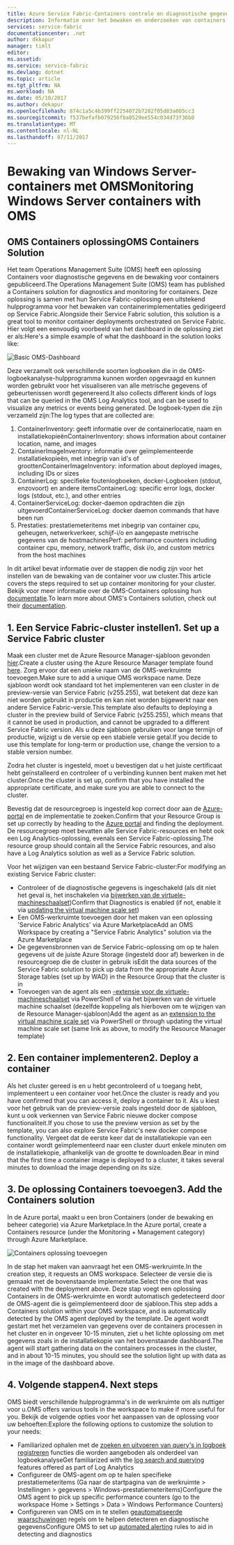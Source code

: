 ```yaml
---
title: Azure Service Fabric-Containers controle en diagnostische gegevens | Microsoft Docs
description: Informatie over het bewaken en onderzoeken van containers gedirigeerd op Microsoft Azure Service Fabric met OMS van Containers oplossing.
services: service-fabric
documentationcenter: .net
author: dkkapur
manager: timlt
editor: 
ms.assetid: 
ms.service: service-fabric
ms.devlang: dotnet
ms.topic: article
ms.tgt_pltfrm: NA
ms.workload: NA
ms.date: 05/10/2017
ms.author: dekapur
ms.openlocfilehash: 874c1a5c4b399ff2254072b7282f05d83a005cc3
ms.sourcegitcommit: f537befafb079256fba0529ee554c034d73f36b0
ms.translationtype: MT
ms.contentlocale: nl-NL
ms.lasthandoff: 07/11/2017
---
```

# <a name="monitoring-windows-server-containers-with-oms"></a><span data-ttu-id="38386-103">Bewaking van Windows Server-containers met OMS</span><span class="sxs-lookup"><span data-stu-id="38386-103">Monitoring Windows Server containers with OMS</span></span>

## <a name="oms-containers-solution"></a><span data-ttu-id="38386-104">OMS Containers oplossing</span><span class="sxs-lookup"><span data-stu-id="38386-104">OMS Containers Solution</span></span>

<span data-ttu-id="38386-105">Het team Operations Management Suite (OMS) heeft een oplossing Containers voor diagnostische gegevens en de bewaking voor containers gepubliceerd.</span><span class="sxs-lookup"><span data-stu-id="38386-105">The Operations Management Suite (OMS) team has published a Containers solution for diagnostics and monitoring for containers.</span></span> <span data-ttu-id="38386-106">Deze oplossing is samen met hun Service Fabric-oplossing een uitstekend hulpprogramma voor het bewaken van containerimplementaties gedirigeerd op Service Fabric.</span><span class="sxs-lookup"><span data-stu-id="38386-106">Alongside their Service Fabric solution, this solution is a great tool to monitor container deployments orchestrated on Service Fabric.</span></span> <span data-ttu-id="38386-107">Hier volgt een eenvoudig voorbeeld van het dashboard in de oplossing ziet er als:</span><span class="sxs-lookup"><span data-stu-id="38386-107">Here's a simple example of what the dashboard in the solution looks like:</span></span>

![Basic OMS-Dashboard](./media/service-fabric-diagnostics-containers-windowsserver/oms-containers-dashboard.png)

<span data-ttu-id="38386-109">Deze verzamelt ook verschillende soorten logboeken die in de OMS-logboekanalyse-hulpprogramma kunnen worden opgevraagd en kunnen worden gebruikt voor het visualiseren van alle metrische gegevens of gebeurtenissen wordt gegenereerd.</span><span class="sxs-lookup"><span data-stu-id="38386-109">It also collects different kinds of logs that can be queried in the OMS Log Analytics tool, and can be used to visualize any metrics or events being generated.</span></span> <span data-ttu-id="38386-110">De logboek-typen die zijn verzameld zijn:</span><span class="sxs-lookup"><span data-stu-id="38386-110">The log types that are collected are:</span></span>

1. <span data-ttu-id="38386-111">ContainerInventory: geeft informatie over de containerlocatie, naam en installatiekopieën</span><span class="sxs-lookup"><span data-stu-id="38386-111">ContainerInventory: shows information about container location, name, and images</span></span>
2. <span data-ttu-id="38386-112">ContainerImageInventory: informatie over geïmplementeerde installatiekopieën, met inbegrip van id's of grootten</span><span class="sxs-lookup"><span data-stu-id="38386-112">ContainerImageInventory: information about deployed images, including IDs or sizes</span></span>
3. <span data-ttu-id="38386-113">ContainerLog: specifieke foutenlogboeken, docker-Logboeken (stdout, enzovoort) en andere items</span><span class="sxs-lookup"><span data-stu-id="38386-113">ContainerLog: specific error logs, docker logs (stdout, etc.), and other entries</span></span>
4. <span data-ttu-id="38386-114">ContainerServiceLog: docker-daemon opdrachten die zijn uitgevoerd</span><span class="sxs-lookup"><span data-stu-id="38386-114">ContainerServiceLog: docker daemon commands that have been run</span></span>
5. <span data-ttu-id="38386-115">Prestaties: prestatiemeteritems met inbegrip van container cpu, geheugen, netwerkverkeer, schijf-i/o en aangepaste metrische gegevens van de hostmachines</span><span class="sxs-lookup"><span data-stu-id="38386-115">Perf: performance counters including container cpu, memory, network traffic, disk i/o, and custom metrics from the host machines</span></span>

<span data-ttu-id="38386-116">In dit artikel bevat informatie over de stappen die nodig zijn voor het instellen van de bewaking van de container voor uw cluster.</span><span class="sxs-lookup"><span data-stu-id="38386-116">This article covers the steps required to set up container monitoring for your cluster.</span></span> <span data-ttu-id="38386-117">Bekijk voor meer informatie over de OMS-Containers oplossing hun [documentatie](../log-analytics/log-analytics-containers.md).</span><span class="sxs-lookup"><span data-stu-id="38386-117">To learn more about OMS's Containers solution, check out their [documentation](../log-analytics/log-analytics-containers.md).</span></span>

## <a name="1-set-up-a-service-fabric-cluster"></a><span data-ttu-id="38386-118">1. Een Service Fabric-cluster instellen</span><span class="sxs-lookup"><span data-stu-id="38386-118">1. Set up a Service Fabric cluster</span></span>

<span data-ttu-id="38386-119">Maak een cluster met de Azure Resource Manager-sjabloon gevonden [hier](https://github.com/dkkapur/Service-Fabric/tree/master/ARM%20Templates/SF%20OMS%20Sample).</span><span class="sxs-lookup"><span data-stu-id="38386-119">Create a cluster using the Azure Resource Manager template found [here](https://github.com/dkkapur/Service-Fabric/tree/master/ARM%20Templates/SF%20OMS%20Sample).</span></span> <span data-ttu-id="38386-120">Zorg ervoor dat een unieke naam van de OMS-werkruimte toevoegen.</span><span class="sxs-lookup"><span data-stu-id="38386-120">Make sure to add a unique OMS workspace name.</span></span> <span data-ttu-id="38386-121">Deze sjabloon wordt ook standaard tot het implementeren van een cluster in de preview-versie van Service Fabric (v255.255), wat betekent dat deze kan niet worden gebruikt in productie en kan niet worden bijgewerkt naar een andere Service Fabric-versie.</span><span class="sxs-lookup"><span data-stu-id="38386-121">This template also defaults to deploying a cluster in the preview build of Service Fabric (v255.255), which means that it cannot be used in production, and cannot be upgraded to a different Service Fabric version.</span></span> <span data-ttu-id="38386-122">Als u deze sjabloon gebruiken voor lange termijn of productie, wijzigt u de versie op een stabiele versie getal.</span><span class="sxs-lookup"><span data-stu-id="38386-122">If you decide to use this template for long-term or production use, change the version to a stable version number.</span></span>

<span data-ttu-id="38386-123">Zodra het cluster is ingesteld, moet u bevestigen dat u het juiste certificaat hebt geïnstalleerd en controleer of u verbinding kunnen bent maken met het cluster.</span><span class="sxs-lookup"><span data-stu-id="38386-123">Once the cluster is set up, confirm that you have installed the appropriate certificate, and make sure you are able to connect to the cluster.</span></span>

<span data-ttu-id="38386-124">Bevestig dat de resourcegroep is ingesteld kop correct door aan de [Azure-portal](https://portal.azure.com/) en de implementatie te zoeken.</span><span class="sxs-lookup"><span data-stu-id="38386-124">Confirm that your Resource Group is set up correctly by heading to the [Azure portal](https://portal.azure.com/) and finding the deployment.</span></span> <span data-ttu-id="38386-125">De resourcegroep moet bevatten alle Service Fabric-resources en hebt ook een Log Analytics-oplossing, evenals een Service Fabric-oplossing.</span><span class="sxs-lookup"><span data-stu-id="38386-125">The resource group should contain all the Service Fabric resources, and also have a Log Analytics solution as well as a Service Fabric solution.</span></span>

<span data-ttu-id="38386-126">Voor het wijzigen van een bestaand Service Fabric-cluster:</span><span class="sxs-lookup"><span data-stu-id="38386-126">For modifying an existing Service Fabric cluster:</span></span>
* <span data-ttu-id="38386-127">Controleer of de diagnostische gegevens is ingeschakeld (als dit niet het geval is, het inschakelen via [bijwerken van de virtuele-machineschaalset](/rest/api/virtualmachinescalesets/create-or-update-a-set))</span><span class="sxs-lookup"><span data-stu-id="38386-127">Confirm that Diagnostics is enabled (if not, enable it via [updating the virtual machine scale set](/rest/api/virtualmachinescalesets/create-or-update-a-set))</span></span>
* <span data-ttu-id="38386-128">Een OMS-werkruimte toevoegen door het maken van een oplossing 'Service Fabric Analytics' via Azure Marketplace</span><span class="sxs-lookup"><span data-stu-id="38386-128">Add an OMS Workspace by creating a "Service Fabric Analytics" solution via the Azure Marketplace</span></span>
* <span data-ttu-id="38386-129">De gegevensbronnen van de Service Fabric-oplossing om op te halen gegevens uit de juiste Azure Storage (ingesteld door af) bewerken in de resourcegroep die de cluster in gebruik is</span><span class="sxs-lookup"><span data-stu-id="38386-129">Edit the data sources of the Service Fabric solution to pick up data from the appropriate Azure Storage tables (set up by WAD) in the Resource Group that the cluster is in</span></span>
* <span data-ttu-id="38386-130">Toevoegen van de agent als een [-extensie voor de virtuele-machineschaalset](/powershell/module/azurerm.compute/add-azurermvmssextension) via PowerShell of via het bijwerken van de virtuele machine schaalset (dezelfde koppeling als hierboven om te wijzigen van de Resource Manager-sjabloon)</span><span class="sxs-lookup"><span data-stu-id="38386-130">Add the agent as an [extension to the virtual machine scale set](/powershell/module/azurerm.compute/add-azurermvmssextension) via PowerShell or through updating the virtual machine scale set (same link as above, to modify the Resource Manager template)</span></span>

## <a name="2-deploy-a-container"></a><span data-ttu-id="38386-131">2. Een container implementeren</span><span class="sxs-lookup"><span data-stu-id="38386-131">2. Deploy a container</span></span>

<span data-ttu-id="38386-132">Als het cluster gereed is en u hebt gecontroleerd of u toegang hebt, implementeert u een container voor het.</span><span class="sxs-lookup"><span data-stu-id="38386-132">Once the cluster is ready and you have confirmed that you can access it, deploy a container to it.</span></span> <span data-ttu-id="38386-133">Als u kiest voor het gebruik van de preview-versie zoals ingesteld door de sjabloon, kunt u ook verkennen van Service Fabric nieuwe docker compose functionaliteit.</span><span class="sxs-lookup"><span data-stu-id="38386-133">If you chose to use the preview version as set by the template, you can also explore Service Fabric's new docker compose functionality.</span></span> <span data-ttu-id="38386-134">Vergeet dat de eerste keer dat de installatiekopie van een container wordt geïmplementeerd naar een cluster duurt enkele minuten om de installatiekopie, afhankelijk van de grootte te downloaden.</span><span class="sxs-lookup"><span data-stu-id="38386-134">Bear in mind that the first time a container image is deployed to a cluster, it takes several minutes to download the image depending on its size.</span></span>

## <a name="3-add-the-containers-solution"></a><span data-ttu-id="38386-135">3. De oplossing Containers toevoegen</span><span class="sxs-lookup"><span data-stu-id="38386-135">3. Add the Containers solution</span></span>

<span data-ttu-id="38386-136">In de Azure portal, maakt u een bron Containers (onder de bewaking en beheer categorie) via Azure Marketplace.</span><span class="sxs-lookup"><span data-stu-id="38386-136">In the Azure portal, create a Containers resource (under the Monitoring + Management category) through Azure Marketplace.</span></span> 

![Containers oplossing toevoegen](./media/service-fabric-diagnostics-containers-windowsserver/containers-solution.png)

<span data-ttu-id="38386-138">In de stap het maken van aanvraagt het een OMS-werkruimte.</span><span class="sxs-lookup"><span data-stu-id="38386-138">In the creation step, it requests an OMS workspace.</span></span> <span data-ttu-id="38386-139">Selecteer de versie die is gemaakt met de bovenstaande implementatie.</span><span class="sxs-lookup"><span data-stu-id="38386-139">Select the one that was created with the deployment above.</span></span> <span data-ttu-id="38386-140">Deze stap voegt een oplossing Containers in de OMS-werkruimte en wordt automatisch gedetecteerd door de OMS-agent die is geïmplementeerd door de sjabloon.</span><span class="sxs-lookup"><span data-stu-id="38386-140">This step adds a Containers solution within your OMS workspace, and is automatically detected by the OMS agent deployed by the template.</span></span> <span data-ttu-id="38386-141">De agent wordt gestart met het verzamelen van gegevens over de containers processen in het cluster en in ongeveer 10-15 minuten, ziet u het lichte oplossing om met gegevens zoals in de installatiekopie van het bovenstaande dashboard.</span><span class="sxs-lookup"><span data-stu-id="38386-141">The agent will start gathering data on the containers processes in the cluster, and in about 10-15 minutes, you should see the solution light up with data as in the image of the dashboard above.</span></span>

## <a name="4-next-steps"></a><span data-ttu-id="38386-142">4. Volgende stappen</span><span class="sxs-lookup"><span data-stu-id="38386-142">4. Next steps</span></span>

<span data-ttu-id="38386-143">OMS biedt verschillende hulpprogramma's in de werkruimte om als nuttiger voor u.</span><span class="sxs-lookup"><span data-stu-id="38386-143">OMS offers various tools in the workspace to make if more useful for you.</span></span> <span data-ttu-id="38386-144">Bekijk de volgende opties voor het aanpassen van de oplossing voor uw behoeften:</span><span class="sxs-lookup"><span data-stu-id="38386-144">Explore the following options to customize the solution to your needs:</span></span>
- <span data-ttu-id="38386-145">Familiarized ophalen met de [zoeken en uitvoeren van query's in logboek registreren](../log-analytics/log-analytics-log-searches.md) functies die worden aangeboden als onderdeel van logboekanalyse</span><span class="sxs-lookup"><span data-stu-id="38386-145">Get familiarized with the [log search and querying](../log-analytics/log-analytics-log-searches.md) features offered as part of Log Analytics</span></span>
- <span data-ttu-id="38386-146">Configureer de OMS-agent om op te halen specifieke prestatiemeteritems (Ga naar de startpagina van de werkruimte > Instellingen > gegevens > Windows-prestatiemeteritems)</span><span class="sxs-lookup"><span data-stu-id="38386-146">Configure the OMS agent to pick up specific performance counters (go to the workspace Home > Settings > Data > Windows Performance Counters)</span></span>
- <span data-ttu-id="38386-147">Configureren van OMS om in te stellen [geautomatiseerde waarschuwingen](../log-analytics/log-analytics-alerts.md) regels om te helpen detecteren en diagnostische gegevens</span><span class="sxs-lookup"><span data-stu-id="38386-147">Configure OMS to set up [automated alerting](../log-analytics/log-analytics-alerts.md) rules to aid in detecting and diagnostics</span></span>